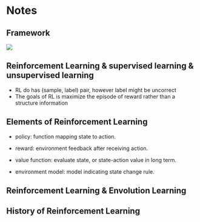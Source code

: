 # Notes

## Framework

![](https://github.com/fujunustc/Reinforcement-Learning-An-Introduction/raw/master/chapter%201/framework.png)

## Reinforcement Learning & supervised learning & unsupervised learning 
 + RL do has (sample, label) pair, however label might be uncorrect
 + The goals of RL is maximize the episode of reward rather than a structure information
 
## Elements of Reinforcement Learning 
 
 + policy: function mapping state to action.
 
 + reward: environment feedback after receiving action.
 
 + value function: evaluate state, or state-action value in long term.
 
 + environment model: model indicating state change rule.
 
## Reinforcement Learning & Envolution Learning 
 
 
## History of Reinforcement Learning
 
 
